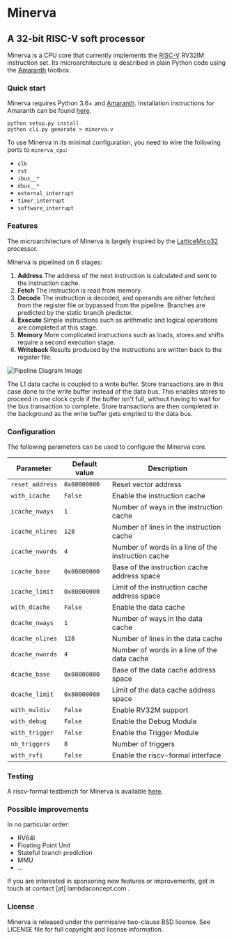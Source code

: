 # Minerva

## A 32-bit RISC-V soft processor

Minerva is a CPU core that currently implements the [RISC-V][1] RV32IM instruction set. Its microarchitecture is described in plain Python code using the [Amaranth][2] toolbox.

### Quick start

Minerva requires Python 3.6+ and [Amaranth][2]. Installation instructions for Amaranth can be found [here](https://amaranth-lang.org/docs/amaranth/latest/install.html).

    python setup.py install
    python cli.py generate > minerva.v

To use Minerva in its minimal configuration, you need to wire the following ports to `minerva_cpu`:

* `clk`
* `rst`
* `ibus__*`
* `dbus__*`
* `external_interrupt`
* `timer_interrupt`
* `software_interrupt`

### Features

The microarchitecture of Minerva is largely inspired by the [LatticeMico32][3] processor.

Minerva is pipelined on 6 stages:

1. **Address**
   The address of the next instruction is calculated and sent to the instruction cache.
2. **Fetch**
   The instruction is read from memory.
3. **Decode**
   The instruction is decoded, and operands are either fetched from the register file or bypassed from the pipeline. Branches are predicted by the static branch predictor.
4. **Execute**
   Simple instructions such as arithmetic and logical operations are completed at this stage.
5. **Memory**
   More complicated instructions such as loads, stores and shifts require a second execution stage.
6. **Writeback**
   Results produced by the instructions are written back to the register file.

![Pipeline Diagram Image](https://docs.google.com/drawings/d/e/2PACX-1vTMkQc8ZJoiJ2AOeFGMkK0QTNx1hSG5wDrG5seLdJ3i61E4ag7wH7VFey44qhvuXotvOKxOw-mFS-VE/pub?w=850&h=761)

The L1 data cache is coupled to a write buffer. Store transactions are in this case done to the write buffer instead of the data bus. This enables stores to proceed in one clock cycle if the buffer isn't full, without having to wait for the bus transaction to complete. Store transactions are then completed in the background as the write buffer gets emptied to the data bus.

### Configuration

The following parameters can be used to configure the Minerva core.

| Parameter         | Default value  | Description                                        |
| ----------------- | -------------- | -------------------------------------------------- |
| `reset_address`   | `0x00000000`   | Reset vector address                               |
| `with_icache`     | `False`        | Enable the instruction cache                       |
| `icache_nways`    | `1`            | Number of ways in the instruction cache            |
| `icache_nlines`   | `128`          | Number of lines in the instruction cache           |
| `icache_nwords`   | `4`            | Number of words in a line of the instruction cache |
| `icache_base`     | `0x00000000`   | Base of the instruction cache address space        |
| `icache_limit`    | `0x80000000`   | Limit of the instruction cache address space       |
| `with_dcache`     | `False`        | Enable the data cache                              |
| `dcache_nways`    | `1`            | Number of ways in the data cache                   |
| `dcache_nlines`   | `128`          | Number of lines in the data cache                  |
| `dcache_nwords`   | `4`            | Number of words in a line of the data cache        |
| `dcache_base`     | `0x00000000`   | Base of the data cache address space               |
| `dcache_limit`    | `0x80000000`   | Limit of the data cache address space              |
| `with_muldiv`     | `False`        | Enable RV32M support                               |
| `with_debug`      | `False`        | Enable the Debug Module                            |
| `with_trigger`    | `False`        | Enable the Trigger Module                          |
| `nb_triggers`     | `8`            | Number of triggers                                 |
| `with_rvfi`       | `False`        | Enable the riscv-formal interface                  |

### Testing

A riscv-formal testbench for Minerva is available [here](https://github.com/jfng/riscv-formal/tree/minerva/cores/minerva).

### Possible improvements

In no particular order:

* RV64I
* Floating Point Unit
* Stateful branch prediction
* MMU
* ...

If you are interested in sponsoring new features or improvements, get in touch at contact [at] lambdaconcept.com .

### License

Minerva is released under the permissive two-clause BSD license.
See LICENSE file for full copyright and license information.

[1]: https://riscv.org/specifications/
[2]: https://github.com/amaranth-lang/amaranth/
[3]: https://github.com/m-labs/lm32/
